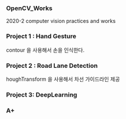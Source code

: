 ### OpenCV_Works
2020-2 computer vision practices and works

### Project 1 : Hand Gesture
   contour 을 사용해서 손을 인식한다. 
### Project 2 : Road Lane Detection 
   houghTransform 을 사용해서 차선 가이드라인 제공
### Project 3: DeepLearning 

   
### A+

